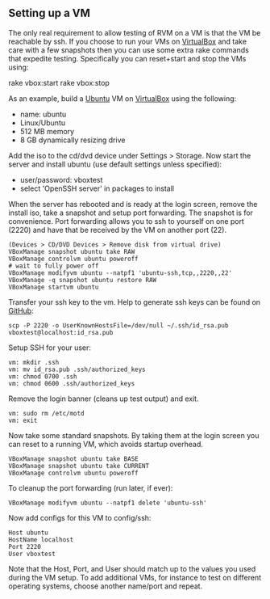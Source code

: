 Setting up a VM
------------------------

The only real requirement to allow testing of RVM on a VM is that the VM be
reachable by ssh. If you choose to run your VMs on [VirtualBox] and take care
with a few snapshots then you can use some extra rake commands that expedite
testing. Specifically you can reset+start and stop the VMs using:

  rake vbox:start
  rake vbox:stop

As an example, build a [Ubuntu] VM on [VirtualBox] using the following:

- name: ubuntu
- Linux/Ubuntu
- 512 MB memory
- 8 GB dynamically resizing drive

Add the iso to the cd/dvd device under Settings > Storage. Now start the
server and install ubuntu (use default settings unless specified):

- user/password: vboxtest
- select 'OpenSSH server' in packages to install

When the server has rebooted and is ready at the login screen, remove the
install iso, take a snapshot and setup port forwarding. The snapshot is for
convenience. Port forwarding allows you to ssh to yourself on one port (2220)
and have that be received by the VM on another port (22).

    (Devices > CD/DVD Devices > Remove disk from virtual drive)
    VBoxManage snapshot ubuntu take RAW
    VBoxManage controlvm ubuntu poweroff
    # wait to fully power off
    VBoxManage modifyvm ubuntu --natpf1 'ubuntu-ssh,tcp,,2220,,22'
    VBoxManage -q snapshot ubuntu restore RAW
    VBoxManage startvm ubuntu

Transfer your ssh key to the vm. Help to generate ssh keys can be found on
[GitHub](http://help.github.com/key-setup-redirect):

    scp -P 2220 -o UserKnownHostsFile=/dev/null ~/.ssh/id_rsa.pub vboxtest@localhost:id_rsa.pub

Setup SSH for your user:

    vm: mkdir .ssh
    vm: mv id_rsa.pub .ssh/authorized_keys
    vm: chmod 0700 .ssh
    vm: chmod 0600 .ssh/authorized_keys

Remove the login banner (cleans up test output) and exit.

    vm: sudo rm /etc/motd
    vm: exit

Now take some standard snapshots. By taking them at the login screen you can
reset to a running VM, which avoids startup overhead.

    VBoxManage snapshot ubuntu take BASE
    VBoxManage snapshot ubuntu take CURRENT
    VBoxManage controlvm ubuntu poweroff

To cleanup the port forwarding (run later, if ever):

    VBoxManage modifyvm ubuntu --natpf1 delete 'ubuntu-ssh'

Now add configs for this VM to config/ssh:

    Host ubuntu
    HostName localhost
    Port 2220
    User vboxtest

Note that the Host, Port, and User should match up to the values you used
during the VM setup. To add additional VMs, for instance to test on different
operating systems, choose another name/port and repeat.

[VirtualBox]: http://www.virtualbox.org/
[Ubuntu]: http://www.ubuntu.com/
